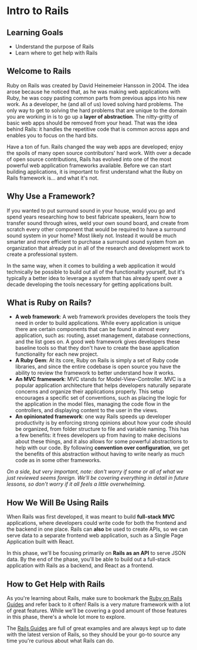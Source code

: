 # Intro to Rails

## Learning Goals

- Understand the purpose of Rails
- Learn where to get help with Rails

## Welcome to Rails

Ruby on Rails was created by David Heinemeier Hansson in 2004. The idea arose
because he noticed that, as he was making web applications with Ruby, he was
copy pasting common parts from previous apps into his new work. As a developer,
he (and all of us) loved solving hard problems. The only way to get to solving
the hard problems that are unique to the domain you are working in is to go up a
**layer of abstraction**. The nitty-gritty of basic web apps should be removed
from your head. That was the idea behind Rails: it handles the repetitive code
that is common across apps and enables you to focus on the hard bits.

Have a ton of fun. Rails changed the way web apps are developed; enjoy the
spoils of many open source contributors' hard work. With over a decade of open
source contributions, Rails has evolved into one of the most powerful web
application frameworks available. Before we can start building applications, it
is important to first understand what the Ruby on Rails framework is... and what
it's not.

## Why Use a Framework?

If you wanted to put surround sound in your house, would you go and spend years
researching how to best fabricate speakers, learn how to transfer sound through
wires, weld your own sound board, and create from scratch every other component
that would be required to have a surround sound system in your home? Most likely
not. Instead it would be much smarter and more efficient to purchase a surround
sound system from an organization that already put in all of the research and
development work to create a professional system.

In the same way, when it comes to building a web application it would
technically be possible to build out all of the functionality yourself, but it's
typically a better idea to leverage a system that has already spent over a
decade developing the tools necessary for getting applications built.

## What is Ruby on Rails?

- **A web framework**: A web framework provides developers the tools they need
  in order to build applications. While every application is unique there are
  certain components that can be found in almost every application, such as:
  routing, asset management, database connections, and the list goes on. A good
  web framework gives developers these baseline tools so that they don't have to
  create the base application functionality for each new project.
- **A Ruby Gem**: At its core, Ruby on Rails is simply a set of Ruby code
  libraries, and since the entire codebase is open source you have the ability to
  review the framework to better understand how it works.
- **An MVC framework**: MVC stands for Model-View-Controller. MVC is a popular
  application architecture that helps developers naturally separate concerns and
  organize their applications properly. This setup encourages a specific set of
  conventions, such as placing the logic for the application in the model files,
  managing the code flow in the controllers, and displaying content to the user
  in the views.
- **An opinionated framework**: one way Rails speeds up developer productivity
  is by enforcing strong opinions about how your code should be organized, from
  folder structure to file and variable naming. This has a few benefits: it
  frees developers up from having to make decisions about these things, and it
  also allows for some powerful abstractions to help with our code. By following
  **convention over configuration**, we get the benefits of this abstraction
  without having to write nearly as much code as in some other frameworks.

_On a side, but very important, note: don't worry if some or all of what we just
reviewed seems foreign. We'll be covering everything in detail in future
lessons, so don't worry if it all feels a little overwhelming._

## How We Will Be Using Rails

When Rails was first developed, it was meant to build **full-stack MVC**
applications, where developers could write code for both the frontend and the
backend in one place. Rails can **also** be used to create APIs, so we can serve
data to a separate frontend web application, such as a Single Page Application
built with React.

In this phase, we'll be focusing primarily on **Rails as an API** to serve JSON
data. By the end of the phase, you'll be able to build out a full-stack
application with Rails as a backend, and React as a frontend.

## How to Get Help with Rails

As you're learning about Rails, make sure to bookmark the
[Ruby on Rails Guides][rails-guides] and refer back to it often! Rails is a very
mature framework with a lot of great features. While we'll be covering a good
amount of those features in this phase, there's a whole lot more to explore.

The [Rails Guides][rails-guides] are full of great examples and are always kept
up to date with the latest version of Rails, so they should be your go-to source
any time you're curious about what Rails can do.

[rails-guides]: https://guides.rubyonrails.org/
